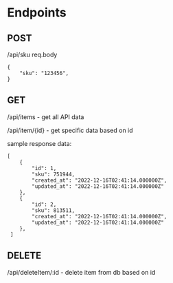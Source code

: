 # Endpoints

## POST 
/api/sku
req.body 
```
{
    "sku": "123456",
}
```

## GET 
/api/items - get all API data

/api/item/{id} - get specific data based on id

sample response data:
```
[
	{
		"id": 1,
		"sku": 751944,
		"created_at": "2022-12-16T02:41:14.000000Z",
		"updated_at": "2022-12-16T02:41:14.000000Z"
	},
	{
		"id": 2,
		"sku": 813511,
		"created_at": "2022-12-16T02:41:14.000000Z",
		"updated_at": "2022-12-16T02:41:14.000000Z"
	},
 ]  
```
## DELETE 
/api/deleteItem/:id - delete item from db based on id
